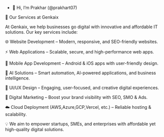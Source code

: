 - 👋 Hi, I’m Prakhar (@prakhart07)

🚀 Our Services at Genkaix

At Genkaix, we help businesses go digital with innovative and affordable IT solutions. Our key services include:

🌐 Website Development – Modern, responsive, and SEO-friendly websites.

⚡ Web Applications – Scalable, secure, and high-performance web apps.

📱 Mobile App Development – Android & iOS apps with user-friendly design.

🤖 AI Solutions – Smart automation, AI-powered applications, and business intelligence.

🎨 UI/UX Design – Engaging, user-focused, and creative digital experiences.

📢 Digital Marketing – Boost your brand visibility with SEO, SMO & Ads.

☁️ Cloud Deployment (AWS,Azure,GCP,Vercel, etc.) – Reliable hosting & scalability.

💡 We aim to empower startups, SMEs, and enterprises with affordable yet high-quality digital solutions.
<!---
prakhart07/prakhart07 is a ✨ special ✨ repository because its `README.md` (this file) appears on your GitHub profile.
You can click the Preview link to take a look at your changes.
--->
